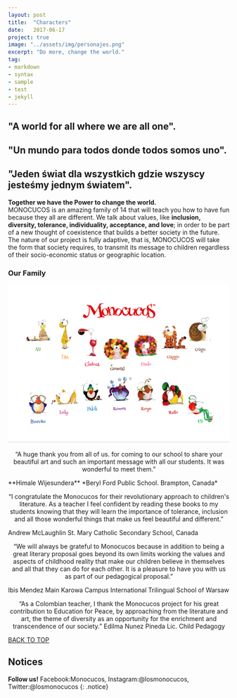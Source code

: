 ```yaml
---
layout: post
title:  "Characters"
date:   2017-06-17
project: true
image: "../assets/img/personajes.png"
excerpt: "Do more, change the world."
tag:
- markdown
- syntax
- sample
- test
- jekyll
---
```



## "A world for all where we are all one".

## "Un mundo para todos donde todos somos uno".
 
## "Jeden świat dla wszystkich gdzie wszyscy jesteśmy jednym światem".


**Together we have the Power to change the world.**  
MONOCUCOS is an amazing family of 14 that will teach you how to have fun because they all are different. We talk about values, like **inclusion, diversity, tolerance, individuality, acceptance, and love**; in order to be part of a new thought of coexistence that builds a better society in the future.
The nature of our project is fully adaptive, that is, MONOCUCOS will take the form that society requires, to transmit its message to children regardless of their socio-economic status or geographic location.

### Our Family

![Logo](../assets/img/14.png)








<p align="center">
“A huge thank you from all of us.
for coming to our school to share your beautiful art
and such an important message with all our students.
It was wonderful to meet them.”
 </p>
**Himale Wijesundera**
*Beryl Ford Public School. Brampton, Canada*


<p align="center">
“I congratulate the Monocucos for their revolutionary approach
to children's literature. As a teacher I feel confident
by reading these books to my students knowing that they will learn
the importance of tolerance, inclusion and all
those wonderful things that make us feel beautiful and different.”

 Andrew McLaughlin
St. Mary Catholic Secondary School, Canada
</p>

<p align="center">
“We will always be grateful to Monocucos because in addition to being a great
literary proposal goes beyond its own limits working the values and
aspects of childhood reality that make our children believe in themselves and
all that they can do for each other. It is a pleasure to have you with us
as part of our pedagogical proposal.”

 Ibis Mendez
Main Karowa Campus
International Trilingual School of Warsaw
</p>

<p align="center">
“As a Colombian teacher, I thank the Monocucos project for
his great contribution to Education for Peace, by approaching from the
literature and art, the theme of diversity as an opportunity
for the enrichment and transcendence of our society.”
Edilma Nunez Pineda
Lic. Child Pedagogy
</p>

<div markdown="0"><a href="#" class="btn btn-success">BACK TO TOP</a></div>

## Notices

**Follow us!** Facebook:Monocucos, Instagram:@losmonocucos, Twitter:@losmonocucos
{: .notice}
